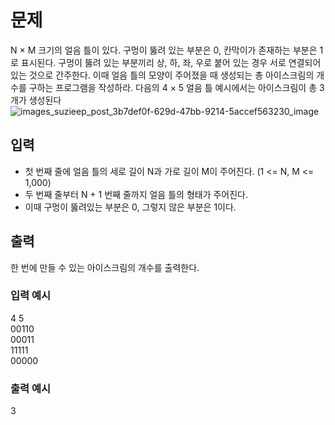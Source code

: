 # 문제
N × M 크기의 얼음 틀이 있다. 구멍이 뚫려 있는 부분은 0, 칸막이가 존재하는 부분은 1로 표시된다.
구멍이 뚫려 있는 부분끼리 상, 하, 좌, 우로 붙어 있는 경우 서로 연결되어 있는 것으로 간주한다.
이때 얼음 틀의 모양이 주어졌을 때 생성되는 총 아이스크림의 개수를 구하는 프로그램을 작성하라.
다음의 4 × 5 얼음 틀 예시에서는 아이스크림이 총 3개가 생성된다
![images_suzieep_post_3b7def0f-629d-47bb-9214-5accef563230_image](https://user-images.githubusercontent.com/70315475/190836326-ef35c039-90d7-454e-9d4a-def1118fa203.png)

## 입력
+ 첫 번째 줄에 얼음 틀의 세로 길이 N과 가로 길이 M이 주어진다. (1 <= N, M <= 1,000)
+ 두 번째 줄부터 N + 1 번째 줄까지 얼음 틀의 형태가 주어진다.
+ 이때 구멍이 뚫려있는 부분은 0, 그렇지 않은 부분은 1이다.

## 출력
한 번에 만들 수 있는 아이스크림의 개수를 출력한다.

### 입력 예시
4 5   
00110   
00011   
11111   
00000

### 출력 예시
3
